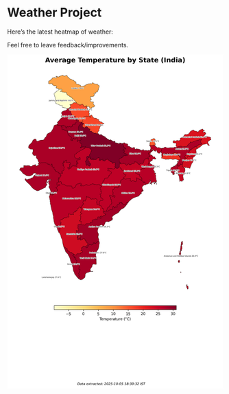 # Weather Project

Here’s the latest heatmap of weather:

Feel free to leave feedback/improvements.

![India Heatmap](docs/assets/india_heatmap.png?v=E26BF3)
